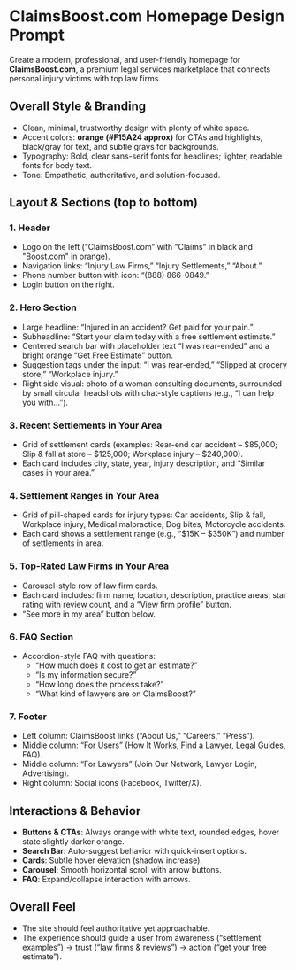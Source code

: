 # ClaimsBoost.com Homepage Design Prompt

Create a modern, professional, and user-friendly homepage for **ClaimsBoost.com**, a premium legal services marketplace that connects personal injury victims with top law firms.

## Overall Style & Branding
- Clean, minimal, trustworthy design with plenty of white space.  
- Accent colors: **orange (#F15A24 approx)** for CTAs and highlights, black/gray for text, and subtle grays for backgrounds.  
- Typography: Bold, clear sans-serif fonts for headlines; lighter, readable fonts for body text.  
- Tone: Empathetic, authoritative, and solution-focused.  

## Layout & Sections (top to bottom)

### 1. Header
- Logo on the left (“ClaimsBoost.com” with "Claims" in black and "Boost.com" in orange).  
- Navigation links: “Injury Law Firms,” “Injury Settlements,” “About.”  
- Phone number button with icon: “(888) 866-0849.”  
- Login button on the right.  

### 2. Hero Section
- Large headline: “Injured in an accident? Get paid for your pain.”  
- Subheadline: “Start your claim today with a free settlement estimate.”  
- Centered search bar with placeholder text “I was rear-ended” and a bright orange “Get Free Estimate” button.  
- Suggestion tags under the input: “I was rear-ended,” “Slipped at grocery store,” “Workplace injury.”  
- Right side visual: photo of a woman consulting documents, surrounded by small circular headshots with chat-style captions (e.g., “I can help you with...”).  

### 3. Recent Settlements in Your Area
- Grid of settlement cards (examples: Rear-end car accident – $85,000; Slip & fall at store – $125,000; Workplace injury – $240,000).  
- Each card includes city, state, year, injury description, and “Similar cases in your area.”  

### 4. Settlement Ranges in Your Area
- Grid of pill-shaped cards for injury types: Car accidents, Slip & fall, Workplace injury, Medical malpractice, Dog bites, Motorcycle accidents.  
- Each card shows a settlement range (e.g., “$15K – $350K”) and number of settlements in area.  

### 5. Top-Rated Law Firms in Your Area
- Carousel-style row of law firm cards.  
- Each card includes: firm name, location, description, practice areas, star rating with review count, and a “View firm profile” button.  
- “See more in my area” button below.  

### 6. FAQ Section
- Accordion-style FAQ with questions:  
  - “How much does it cost to get an estimate?”  
  - “Is my information secure?”  
  - “How long does the process take?”  
  - “What kind of lawyers are on ClaimsBoost?”  

### 7. Footer
- Left column: ClaimsBoost links (“About Us,” “Careers,” “Press”).  
- Middle column: “For Users” (How It Works, Find a Lawyer, Legal Guides, FAQ).  
- Middle column: “For Lawyers” (Join Our Network, Lawyer Login, Advertising).  
- Right column: Social icons (Facebook, Twitter/X).  

## Interactions & Behavior
- **Buttons & CTAs**: Always orange with white text, rounded edges, hover state slightly darker orange.  
- **Search Bar**: Auto-suggest behavior with quick-insert options.  
- **Cards**: Subtle hover elevation (shadow increase).  
- **Carousel**: Smooth horizontal scroll with arrow buttons.  
- **FAQ**: Expand/collapse interaction with arrows.  

## Overall Feel
- The site should feel authoritative yet approachable.  
- The experience should guide a user from awareness (“settlement examples”) → trust (“law firms & reviews”) → action (“get your free estimate”).  
